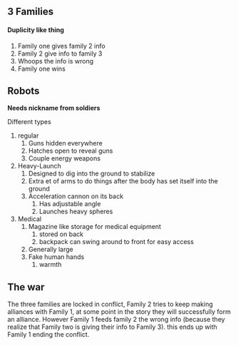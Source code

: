 ## 3 Families

#### Duplicity like thing

1. Family one gives family 2 info
2. Family 2 give info to family 3
3. Whoops the info is wrong
4. Family one wins

## Robots

**Needs nickname from soldiers**

Different types

1. regular
   1. Guns hidden everywhere
   2. Hatches open to reveal guns
   3. Couple energy weapons
2. Heavy-Launch
   1. Designed to dig into the ground to stabilize
   2. Extra et of arms to do things after the body has set itself into the ground
   3. Acceleration cannon on its back
      1. Has adjustable angle
      2. Launches heavy spheres
3. Medical 
   1. Magazine like storage for medical equipment
      1. stored on back
      2. backpack can swing around to front for easy access
   2. Generally large
   3. Fake human hands
      1. warmth

## The war

The three families are locked in conflict, Family 2 tries to keep making alliances with Family 1, at some point in the story they will successfully form an alliance. However Family 1 feeds family 2 the wrong info (because they realize that Family two is giving their info to Family 3). this ends up with Family 1 ending the conflict.